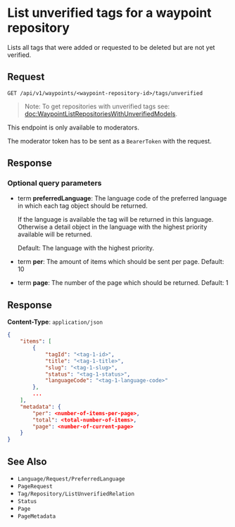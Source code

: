 # List unverified tags for a waypoint repository

Lists all tags that were added or requested to be deleted but are not yet verified.

## Request 

    GET /api/v1/waypoints/<waypoint-repository-id>/tags/unverified

> Note: To get repositories with unverified tags see: <doc:WaypointListRepositoriesWithUnverifiedModels>.

This endpoint is only available to moderators.

The moderator token has to be sent as a `BearerToken` with the request.

## Response

### Optional query parameters

- term **preferredLanguage**: The language code of the preferred language in which each tag object should be returned. 

    If the language is available the tag will be returned in this language. Otherwise a detail object in the language with the highest priority available will be returned. 

    Default: The language with the highest priority.
- term **per**: The amount of items which should be sent per page. Default: 10
- term **page**: The number of the page which should be returned. Default: 1

## Response

**Content-Type**: `application/json`

```json
{
    "items": [
        {
            "tagId": "<tag-1-id>",
            "title": "<tag-1-title>",
            "slug": "<tag-1-slug>",
            "status": "<tag-1-status>",
            "languageCode": "<tag-1-language-code>"
        },
        ...
    ],
    "metadata": {
        "per": <number-of-items-per-page>,
        "total": <total-number-of-items>,
        "page": <number-of-current-page>
    }
}
```

## See Also

* ``Language/Request/PreferredLanguage``
* ``PageRequest``
* ``Tag/Repository/ListUnverifiedRelation``
* ``Status``
* ``Page``
* ``PageMetadata``

